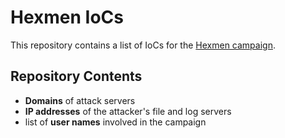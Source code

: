 # Hexmen IoCs

This repository contains a list of IoCs for the [Hexmen campaign](https://www.guardicore.com/2017/12/beware-the-hex-men/).

## Repository Contents 
* **Domains** of attack servers
* **IP addresses** of the attacker's file and log servers
* list of **user names** involved in the campaign
